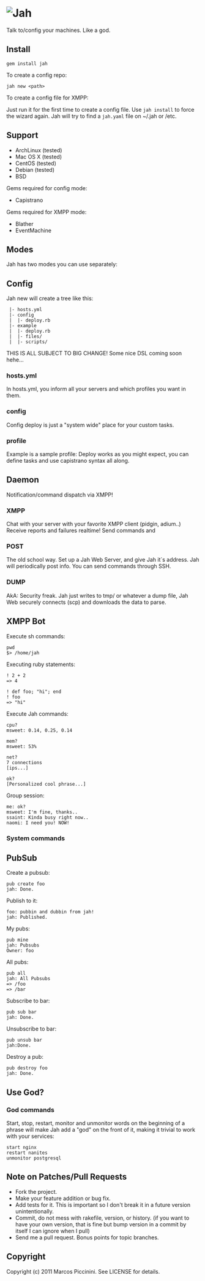 # ![Jah](http://fireho.com/system/jahlogo.png)

Talk to/config your machines. Like a god.

## Install


    gem install jah


To create a config repo:

    jah new <path>


To create a config file for XMPP:

Just run it for the first time to create a config file.
Use `jah install` to force the wizard again.
Jah will try to find a `jah.yaml` file on ~/.jah or /etc.


## Support

* ArchLinux (tested)
* Mac OS X (tested)
* CentOS (tested)
* Debian (tested)
* BSD

Gems required for config mode:

* Capistrano


Gems required for XMPP mode:

* Blather
* EventMachine


## Modes

Jah has two modes you can use separately:

## Config


Jah new will create a tree like this:

     |- hosts.yml
     |- config
     |  |- deploy.rb
     |- example
     |  |- deploy.rb
     |  |- files/
     |  |- scripts/

THIS IS ALL SUBJECT TO BIG CHANGE! Some nice DSL coming soon hehe...

### hosts.yml

In hosts.yml, you inform all your servers and which profiles you want in them.


### config

Config deploy is just a "system wide" place for your custom tasks.


### profile

Example is a sample profile: Deploy works as you might expect,
you can define tasks and use capistrano syntax all along.



## Daemon

Notification/command dispatch via XMPP!



### XMPP

Chat with your server with your favorite XMPP client (pidgin, adium..)
Receive reports and failures realtime!
Send commands and


### POST

The old school way. Set up a Jah Web Server, and give Jah it`s address.
Jah will periodically post info. You can send commands through SSH.


### DUMP

AkA: Security freak. Jah just writes to tmp/ or whatever a dump file,
Jah Web securely connects (scp) and downloads the data to parse.



## XMPP Bot


Execute sh commands:

    pwd
    $> /home/jah


Executing ruby statements:

    ! 2 + 2
    => 4

    ! def foo; "hi"; end
    ! foo
    => "hi"


Execute Jah commands:

    cpu?
    msweet: 0.14, 0.25, 0.14

    mem?
    msweet: 53%

    net?
    7 connections
    [ips...]

    ok?
    [Personalized cool phrase...]


Group session:

    me: ok?
    msweet: I'm fine, thanks..
    ssaint: Kinda busy right now..
    naomi: I need you! NOW!


### System commands


## PubSub

Create a pubsub:

    pub create foo
    jah: Done.

Publish to it:

    foo: pubbin and dubbin from jah!
    jah: Published.

My pubs:

    pub mine
    jah: Pubsubs
    Owner: foo

All pubs:

    pub all
    jah: All Pubsubs
    => /foo
    => /bar

Subscribe to bar:

    pub sub bar
    jah: Done.


Unsubscribe to bar:

    pub unsub bar
    jah:Done.


Destroy a pub:

    pub destroy foo
    jah: Done.


## Use God?

### God commands

Start, stop, restart, monitor and unmonitor words on the beginning
of a phrase will make Jah add a "god" on the front of it, making it
trivial to work with your services:

    start nginx
    restart nanites
    unmonitor postgresql


## Note on Patches/Pull Requests

* Fork the project.
* Make your feature addition or bug fix.
* Add tests for it. This is important so I don't break it in a
  future version unintentionally.
* Commit, do not mess with rakefile, version, or history.
  (if you want to have your own version, that is fine but
   bump version in a commit by itself I can ignore when I pull)
* Send me a pull request. Bonus points for topic branches.


## Copyright

Copyright (c) 2011 Marcos Piccinini. See LICENSE for details.
